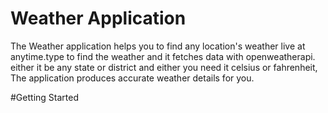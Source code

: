 # Weather Application
   The Weather application helps you to find any location's weather live at anytime.type to find the weather 
and it fetches data with openweatherapi. either it be any state or district and either you need it celsius or fahrenheit,
The application produces accurate weather details for you.

#Getting Started
   

